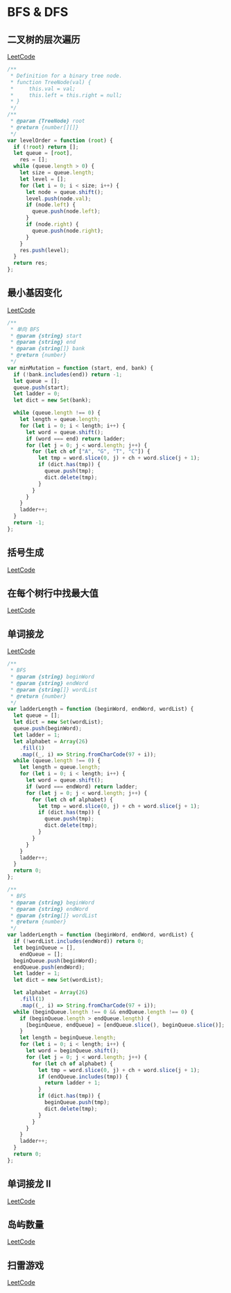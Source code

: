 # BFS & DFS

## 二叉树的层次遍历

[LeetCode](https://leetcode.com/problems/binary-tree-level-order-traversal/#/description)

```js
/**
 * Definition for a binary tree node.
 * function TreeNode(val) {
 *     this.val = val;
 *     this.left = this.right = null;
 * }
 */
/**
 * @param {TreeNode} root
 * @return {number[][]}
 */
var levelOrder = function (root) {
  if (!root) return [];
  let queue = [root],
    res = [];
  while (queue.length > 0) {
    let size = queue.length;
    let level = [];
    for (let i = 0; i < size; i++) {
      let node = queue.shift();
      level.push(node.val);
      if (node.left) {
        queue.push(node.left);
      }
      if (node.right) {
        queue.push(node.right);
      }
    }
    res.push(level);
  }
  return res;
};
```

## 最小基因变化

[LeetCode](https://leetcode.com/problems/minimum-genetic-mutation/#/description)

```js
/**
 * 单向 BFS
 * @param {string} start
 * @param {string} end
 * @param {string[]} bank
 * @return {number}
 */
var minMutation = function (start, end, bank) {
  if (!bank.includes(end)) return -1;
  let queue = [];
  queue.push(start);
  let ladder = 0;
  let dict = new Set(bank);

  while (queue.length !== 0) {
    let length = queue.length;
    for (let i = 0; i < length; i++) {
      let word = queue.shift();
      if (word === end) return ladder;
      for (let j = 0; j < word.length; j++) {
        for (let ch of ["A", "G", "T", "C"]) {
          let tmp = word.slice(0, j) + ch + word.slice(j + 1);
          if (dict.has(tmp)) {
            queue.push(tmp);
            dict.delete(tmp);
          }
        }
      }
    }
    ladder++;
  }
  return -1;
};
```

## 括号生成

[LeetCode](https://leetcode.com/problems/generate-parentheses/#/description)

## 在每个树行中找最大值

[LeetCode](https://leetcode.com/problems/find-largest-value-in-each-tree-row/#/description)

## 单词接龙

[LeetCode](https://leetcode.com/problems/word-ladder/description/)

```js
/**
 * BFS
 * @param {string} beginWord
 * @param {string} endWord
 * @param {string[]} wordList
 * @return {number}
 */
var ladderLength = function (beginWord, endWord, wordList) {
  let queue = [];
  let dict = new Set(wordList);
  queue.push(beginWord);
  let ladder = 1;
  let alphabet = Array(26)
    .fill(1)
    .map((_, i) => String.fromCharCode(97 + i));
  while (queue.length !== 0) {
    let length = queue.length;
    for (let i = 0; i < length; i++) {
      let word = queue.shift();
      if (word === endWord) return ladder;
      for (let j = 0; j < word.length; j++) {
        for (let ch of alphabet) {
          let tmp = word.slice(0, j) + ch + word.slice(j + 1);
          if (dict.has(tmp)) {
            queue.push(tmp);
            dict.delete(tmp);
          }
        }
      }
    }
    ladder++;
  }
  return 0;
};

/**
 * BFS
 * @param {string} beginWord
 * @param {string} endWord
 * @param {string[]} wordList
 * @return {number}
 */
var ladderLength = function (beginWord, endWord, wordList) {
  if (!wordList.includes(endWord)) return 0;
  let beginQueue = [],
    endQueue = [];
  beginQueue.push(beginWord);
  endQueue.push(endWord);
  let ladder = 1;
  let dict = new Set(wordList);

  let alphabet = Array(26)
    .fill(1)
    .map((_, i) => String.fromCharCode(97 + i));
  while (beginQueue.length !== 0 && endQueue.length !== 0) {
    if (beginQueue.length > endQueue.length) {
      [beginQueue, endQueue] = [endQueue.slice(), beginQueue.slice()];
    }
    let length = beginQueue.length;
    for (let i = 0; i < length; i++) {
      let word = beginQueue.shift();
      for (let j = 0; j < word.length; j++) {
        for (let ch of alphabet) {
          let tmp = word.slice(0, j) + ch + word.slice(j + 1);
          if (endQueue.includes(tmp)) {
            return ladder + 1;
          }
          if (dict.has(tmp)) {
            beginQueue.push(tmp);
            dict.delete(tmp);
          }
        }
      }
    }
    ladder++;
  }
  return 0;
};
```

## 单词接龙 II

[LeetCode](https://leetcode.com/problems/word-ladder-ii/description/)

## 岛屿数量

[LeetCode](https://leetcode.com/problems/number-of-islands/)

## 扫雷游戏

[LeetCode](https://leetcode.com/problems/minesweeper/description/)
